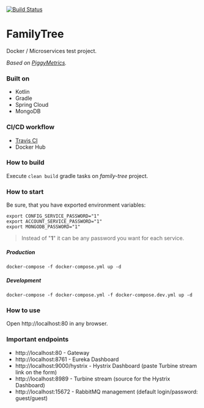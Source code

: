 [![Build Status](https://travis-ci.org/aydarik/family-tree.svg?branch=master)](https://travis-ci.org/aydarik/family-tree)

# FamilyTree

Docker / Microservices test project.

*Based on [PiggyMetrics](https://github.com/sqshq/PiggyMetrics).*

### Built on

- Kotlin
- Gradle
- Spring Cloud
- MongoDB

### CI/CD workflow

- [Travis  CI](https://travis-ci.org/aydarik/family-tree)
- Docker Hub


### How to build

Execute `clean build` gradle tasks on *family-tree* project.

### How to start

Be sure, that you have exported environment variables:

```
export CONFIG_SERVICE_PASSWORD="1"
export ACCOUNT_SERVICE_PASSWORD="1"
export MONGODB_PASSWORD="1"
```

> Instead of "**1**" it can be any password you want for each service.

##### Production

`docker-compose -f docker-compose.yml up -d`

##### Development

`docker-compose -f docker-compose.yml -f docker-compose.dev.yml up -d`

### How to use

Open http://localhost:80 in any browser.

### Important endpoints

- http://localhost:80 - Gateway
- http://localhost:8761 - Eureka Dashboard
- http://localhost:9000/hystrix - Hystrix Dashboard (paste Turbine stream link on the form)
- http://localhost:8989 - Turbine stream (source for the Hystrix Dashboard)
- http://localhost:15672 - RabbitMQ management (default login/password: guest/guest)

